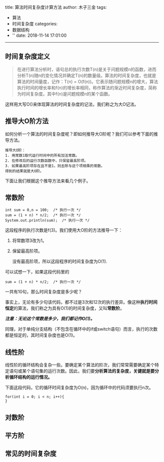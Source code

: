 title: 算法时间复杂度计算方法
author: 木子三金
tags:
  - 算法
  - 时间复杂度
categories:
  - 数据结构
  - ''
date: 2018-11-14 17:01:00
---
## 时间复杂度定义
>在进行算法分析时，语句总的执行次数T(n)是关于问题规模n的函数，进而分析T(n)随n的变化情况并确定T(n)的数量级。算法的时间复杂度，也就是算法的时间量度，记作：T(n) = O(f(n))。它表示随问题规模n的增大，算法执行时间的增长率和f(n)的增长率相同，称作算法的渐近时间复杂度，简称为时间复杂度。其中f(n)是问题规模n的某个函数。

这样用大写O()来体现算法的时间复杂度的记法，我们称之为大O记法。
<!-- more -->

## 推导大O阶方法
如何分析一个算法的时间复杂度呢？即如何推导大O阶呢？我们可以参考下面的推导方法。

	推导大O阶：
	1. 用常数1取代运行时间中的所有加法常数。
	2. 在修改后的运行次数函数中，只保留最高阶项。
	3. 如果最高阶项存在且不是1，则去除与这个项相乘的常数。
	得到的结果就是大O阶。
下面让我们根据这个推导方法来看几个例子。


## 常数阶
```
int sum = 0,n = 100;  /* 执行一次 */
sum = (1 + n) * n/2;  /* 执行一次 */
System.out.println(sum);  /* 执行一次 */
```
这段程序的执行次数是f(3)。我们使用大O阶的方法推导一下：
1. 将常数项3改为1。
2. 保留最高阶项。

	没有最高阶项，所以这段程序的时间复杂度为O(1).

可以试想一下，如果这段代码里的
```
sum = (1 + n) * n/2;  /* 执行一次 */
```
一共有10句，那么时间复杂度是多少呢？

事实上，无论有多少句该代码，都不过是3次和12次的执行差异。像这种**执行时间恒定**的算法，我们称之为具有O(1)的时间复杂度，又叫**常数阶**。

***注意：无论这个常数是多少，我们都记作O(1)。***

同理，对于单纯分支结构（不包含在循环中的if或switch语句）而言，执行的次数都是恒定的，其时间复杂度也是O(1)。

## 线性阶

线性阶的循环结构会复杂一些。要确定某个算法的阶次，我们常常需要确定某个特定语句或某个语句集的运行次数。因此，我们要**分析算法的复杂度，关键就是要分析循环结构的运行情况。**

下面这段代码，它的循环时间复杂度为O(n)，因为循环中的代码须要执行n次。
```
for(int i = 0; i < n; i++){
}
```

## 对数阶

## 平方阶

## 常见的时间复杂度